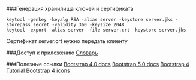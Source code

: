 ###Генерация хранилища ключей и сертификата
```shell
keytool -genkey -keyalg RSA -alias server -keystore server.jks -storepass secret -validity 360 -keysize 2048
keytool -export -alias server -file server.crt -keystore server.jks
```
Сертификат server.crt нужно передать клиенту

###Доступ к приложению
[Словарь](https://localhost:8443/dictionary)

###Полезные ссылки
[Bootstrap 4.0 docs](https://getbootstrap.com/docs/4.0)
[Bootstrap 5.0 docs](https://getbootstrap.com/docs/5.0/getting-started/introduction/)
[Bootstrap 4 Tutorial](https://www.w3schools.com/bootstrap4/bootstrap_tables.asp)
[Bootstrap 4 icons](https://icons.getbootstrap.com/icons)